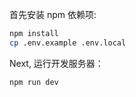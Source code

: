 首先安装 npm 依赖项:

```bash
npm install
cp .env.example .env.local
```

Next, 运行开发服务器：

```bash
npm run dev
```
